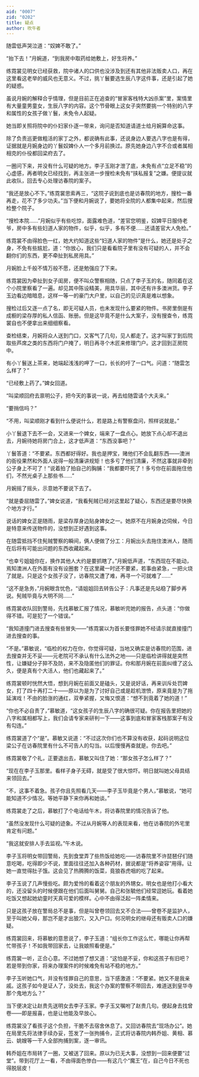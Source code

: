 ```yaml
---
aid: "0007"
zid: "0202"
title: 疑点
author: 吹牛者
---
```


随雲低声哭泣道：“奴婢不敢了。”

“抬下去！”月婉道，“到我房中取药给她敷上，好生将养。”

练霓裳见明女已经获救，院中诸人的口供也没涉及到还有其他非法贩卖人口，再在这里看这老举的威风也无意义。不过，挑丫鬟要选生辰八字这件事，还是引起了她的疑惑。

虽说月婉的解释合乎情理，但是目前正在追查的“冒家客栈特大凶杀案”里，案情里有大量童男童女，生辰八字的内容。这个节骨眼上这女子突然要挑一个特别的八字和属性的女孩子做丫鬟，未免令人起疑。

她当即关照将院中的仆妇家仆逐一带来，询问是否知道请道士给月婉算命这事。

除了负责巡更做粗活的家丁之外，都说确有此事，还说身边人要选八字也是有得，证据就是月婉身边的丫鬟奴婢仆人一个多月前换过。原先她身边八字不合或者属相相克的仆役都回梁府去了。

一圈问下来，并没有什么可疑的地方。李子玉刚才泄了底，未免有点“立足不稳”的心虚感，再者明女已经找到，再主张进一步搜检未免有“挟私报复”之嫌。便提议就此收队，回去专心处理访春院的案子。

“我还是放心不下。”练霓裳思索再三，“这院子说到底也是访春院的地方，搜检一番再走，花不了多少功夫。”当下便和月婉说了，要她将全院的人都集中起来，然后搜检整个院子。

“搜检本院……”月婉似乎有些吃惊，面露难色道，“差官您明鉴，奴婢平日服侍老爷，房中多有些妇道人家的物件，似乎，似乎，多有不便……还请差官大人免检。”

练霓裳不由得脸色一红，她大约知道这些“妇道人家的物件”是什么，她还是处子之身，不免有些尴尬，道：“你放心，我们只是看看院子里有没有可疑的人，并不会翻你们的东西，更不牵扯到私房用具。”

月婉脸上千般不情万般不愿，还是勉强应了下来。

练霓裳因为牵扯到女子闺房，便不叫众警察相随，只点了李子玉的名，随同着在这个小院里察看了一遍。却见其中陈设精美，用具华丽，其中还有许多澳洲货。李子玉边看边暗暗息，这样一等一的豪门大户里，以自己的见识真是难以想象。

搜检过后又逐一点了名，即无可疑人员，也未发现什么要紧的物件。书房里倒是有成橱的梁存厚的私人信函、账册。但是这毕竟不是什么大案子，没有搜查令，练霓裳自也不便拿出来细细察看。

查检结束，月婉将众人送到门口，又客气了几句，见人都走了。这才叫家丁到后院取些芦席之类的东西将门户掩了，明日再寻个木匠来修理门户。这才回到正房院中。

有小丫鬟送上茶来，她端起浅浅的呷了一口，长长的吁了一口气。问道：“随雲怎么样了？”

“已经敷上药了。”婢女回道。

“叫梁顺回府去禀明公子，把今天的事说一说，再去给随雲请个大夫来。”

“要捎信吗？”

“不用，叫梁顺刚才看到什么便说什么，若是路上有警察盘问，照样说就是。”

小丫鬟退下去不一会，又进来一个婢女，端来了一盘点心。她放下点心却不退出去，月婉待她将房门合上，这才低声道：“东西没事吧？”

丫鬟答道：“不要紧。东西都好得好。我也是押宝，赌他们不会乱翻东西――澳洲的衙役果然和外面人说得一般清廉讲规矩！也多亏了他们清廉，不然这事就非牵到公子身上不可了！”说着拍了拍自己的胸脯：“我都要吓死了！多亏你在前面拖住他们，不然光桌子上那些书……”

月婉摇了摇头，示意她不要说下去了。

“就是委屈随雲了。”婢女说道，“我看髡贼已经对这里起了疑心，东西还是要尽快换个地方才行。”

说话的婢女正是随雨，是梁存厚身边贴身婢女之一。她原不在月婉身边伺候，今日是特意来传送物件的，没想到正好遇到这事。

在随雲抵挡不住髡贼警察的瞬间，俩人便做了分工：月婉出头去拖住澳洲人，随雨在后将有可能出问题的东西收藏起来。

“也幸亏姐姐你在，换作其他人大约是要抓瞎了。”月婉低声道，“东西现在不能动，焉知澳洲人在外面有没有设圈套？在这里藏一时还不要紧，若事由紧急，一把火烧了就是。只是这个女孩子没了，访春院又遭了难，再寻一个可就难了……”

“这不是急务，”月婉眼含忧色，“请姐姐回去转告公子：凡事还是先站稳了脚步再说。髡贼毕竟与大明不同……”

练霓裳收队回到警局，先找慕敏汇报了情况，慕敏听完她的报告，点头道：“你做得不错。可是犯了一个错误。”

“我知道撞门进去搜查有些冒失――”练霓裳以为首长要怪罪她不经请示就直接撞门进去搜查的事。

“不是。”慕敏说，“临检的权力在你，你觉得可疑，当地又确实是访春院的范围，进去搜查并无不妥――元老院可不承认有什么法外之地――只是临检讲得就是突然性，让嫌疑分子猝不及防，来不及隐匿他们的罪证。你和那月婉在前面纠缠了这么久，便是真有个大活人，他们也藏起来了。”

练霓裳顿时恍然大悟，想到月婉在前面又是磕头，又是说好话，再来训斥处罚婢女，打了四十再打二十――原以为是为了讨好自己或是趁机泄愤，原来竟是为了拖延演戏！不由的脸涨的通红，双拳紧握，又悔又恨道：“想不到竟着了她的道！”

“你也不必自责了，”慕敏道，“这女孩子的生辰八字的确很可疑。你在报告里把她的八字和属相都写上，我们会请专家来研判一下――这事到底和冒家客栈那案子有没有勾连。”

练霓裳道了个“是”。慕敏又说道：“不过这次你们也不算没有收获，起码说明这位梁公子在访春院里有什么不可告人的勾当。以后慢慢再查就是。你去吧。”

练霓裳敬了个礼，正要退出去，慕敏又叫住了她：“那女孩子怎么样了？”

“现在在李子玉那里。看样子身子无碍，就是受了很大惊吓。明日就叫她父母具结来领回去。”

“不，这事不着急。孩子你且先照看几天――李子玉毕竟是个男人，”慕敏说，“她可能知道不少情况。等她平静下来你再和她谈。”

练霓裳走了之后，慕敏打了个电话给午木，将访春院里的情况告诉了他。

“虽然没发现什么可疑的迹象。不过从月婉等人的表现来看，他在访春院的外宅里肯定有问题。”

“我这就安排人手去监视。”午木说。

李子玉将明女带回警局，先到食堂弄了些热饭给她吃――访春院里不许琵琶仔们随意吃喝，吃得即少不说，里面往往还加入各种药材，据说都是“将养姿容”用得。让她一直觉得肚子饿。这会见了热腾腾的饭菜，竟狼吞虎咽的吃了起来。

李子玉说了几声慢些吃。颇为爱怜的看着这个朋友的外甥女。明女也是他打小看大的，还没留头的时候便跟在他们后面叫舅舅。自己和张毓他们经常逗她玩。看着她吃饭又想起她幼童时天真可爱的模样。心中不由得泛起一阵柔情来。

只是这孩子放在警局总不是事，但是叫曾卷领回去又不合法――曾卷不是监护人，至于叫她父母，那岂不是才出狼穴，又入户口。何况明女的继母还有贩卖人口的嫌疑。

练霓裳回来，将慕敏的意思说了，李子玉道：“组长你工作这么忙，哪能让你再帮忙带孩子！不如我带回家去，让我娘照看便是。”

练霓裳一听，正合心意。不过她想了想又道：“这怕是不妥，你和这孩子有旧吧？若是带到你家，将来办理案件的时候难免有站不稳的地方。”

李子玉听她口气，并没有怪罪自己的意思，当下感激道：“不要紧。她又不是我亲戚。这孩子如今是证人了，没处去，我这个办案的警察不带回去，难道送到皇华寺那个鬼地方么？”

当下便决定让赵贵先送明女去李子玉家。李子玉又嘱咐了赵贵几句。便起身去找曾卷――即是报喜，也是让他能及早放心。

练霓裳没了看孩子这个负担，干脆不去宿舍休息了。又回访春院去“现场办公”。她在局里先将法律手续办妥，签发了一张拘捕令，正式将访春院内韩乔姐、黄相、慕云、姚嫂等一干人全部拘捕到案，逐一审讯。

韩乔姐在市局转了一圈，又被送了回来。原以为已无大事，没想到一回来便要“过堂”。带到花厅上一看，不由得面色惨白――有这几个“魔王”在，自己今日不死也得脱层皮！
